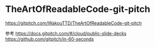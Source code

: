 # TheArtOfReadableCode-git-pitch

https://gitpitch.com/WakouTTD/TheArtOfReadableCode-git-pitch

参考
https://docs.gitpitch.com/#/cloud/public-slide-decks
https://github.com/gitpitch/in-60-seconds

